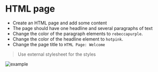 # HTML page

* Create an HTML page and add some content
* The page should have one headline and several paragraphs of text
* Change the color of the paragraph elements to `rebeccapurple`.
* Change the color of the headline element to `hotpink`.
* Change the page title to `HTML Page: Welcome`

> Use external stylesheet for the styles

![example](example.png)